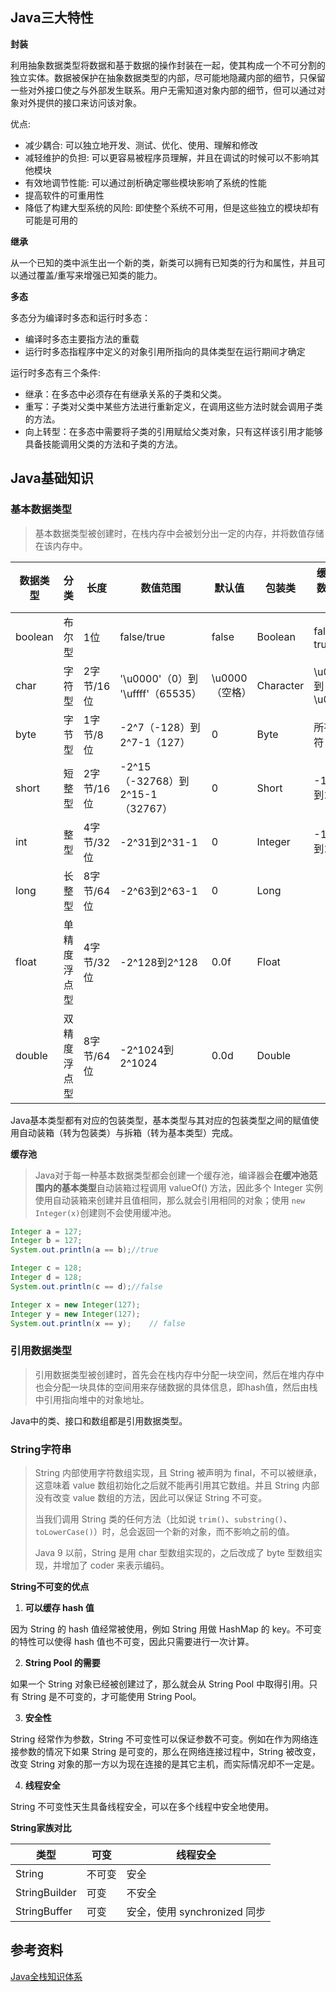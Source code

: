 ## Java三大特性

**封装**

利用抽象数据类型将数据和基于数据的操作封装在一起，使其构成一个不可分割的独立实体。数据被保护在抽象数据类型的内部，尽可能地隐藏内部的细节，只保留一些对外接口使之与外部发生联系。用户无需知道对象内部的细节，但可以通过对象对外提供的接口来访问该对象。

优点:

- 减少耦合: 可以独立地开发、测试、优化、使用、理解和修改
- 减轻维护的负担: 可以更容易被程序员理解，并且在调试的时候可以不影响其他模块
- 有效地调节性能: 可以通过剖析确定哪些模块影响了系统的性能
- 提高软件的可重用性
- 降低了构建大型系统的风险: 即使整个系统不可用，但是这些独立的模块却有可能是可用的

**继承**

从一个已知的类中派生出一个新的类，新类可以拥有已知类的行为和属性，并且可以通过覆盖/重写来增强已知类的能力。

**多态**

多态分为编译时多态和运行时多态：

- 编译时多态主要指方法的重载
- 运行时多态指程序中定义的对象引用所指向的具体类型在运行期间才确定

运行时多态有三个条件:

- 继承：在多态中必须存在有继承关系的子类和父类。
- 重写：子类对父类中某些方法进行重新定义，在调用这些方法时就会调用子类的方法。
- 向上转型：在多态中需要将子类的引用赋给父类对象，只有这样该引用才能够具备技能调用父类的方法和子类的方法。

## Java基础知识

### 基本数据类型

> 基本数据类型被创建时，在栈内存中会被划分出一定的内存，并将数值存储在该内存中。

| 数据类型 | 分类         | 长度       | 数值范围                          | 默认值         | 包装类    | 缓存池数据范围 |
| -------- | ------------ | ---------- | --------------------------------- | -------------- | --------- | -------------- |
| boolean  | 布尔型       | 1位        | false/true                        | false          | Boolean   | false和true    |
| char     | 字符型       | 2字节/16位 | '\u0000'（0）到 '\uffff'（65535） | \u0000（空格） | Character | \u0000到\u007F |
| byte     | 字节型       | 1字节/8位  | -2^7（-128）到2^7-1（127）        | 0              | Byte      | 所有字符       |
| short    | 短整型       | 2字节/16位 | -2^15（-32768）到2^15-1（32767）  | 0              | Short     | -128到127      |
| int      | 整型         | 4字节/32位 | -2^31到2^31-1                     | 0              | Integer   | -128到127      |
| long     | 长整型       | 8字节/64位 | -2^63到2^63-1                     | 0              | Long      |                |
| float    | 单精度浮点型 | 4字节/32位 | -2^128到2^128                     | 0.0f           | Float     |                |
| double   | 双精度浮点型 | 8字节/64位 | -2^1024到2^1024                   | 0.0d           | Double    |                |

Java基本类型都有对应的包装类型，基本类型与其对应的包装类型之间的赋值使用自动装箱（转为包装类）与拆箱（转为基本类型）完成。

**缓存池**

> Java对于每一种基本数据类型都会创建一个缓存池，编译器会**在缓冲池范围内的基本类型**自动装箱过程调用 valueOf() 方法，因此多个 Integer 实例使用自动装箱来创建并且值相同，那么就会引用相同的对象；使用 `new Integer(x)`创建则不会使用缓冲池。

```java
Integer a = 127;
Integer b = 127;
System.out.println(a == b);//true

Integer c = 128;
Integer d = 128;
System.out.println(c == d);//false

Integer x = new Integer(127);
Integer y = new Integer(127);
System.out.println(x == y);    // false
```



### 引用数据类型

> 引用数据类型被创建时，首先会在栈内存中分配一块空间，然后在堆内存中也会分配一块具体的空间用来存储数据的具体信息，即hash值，然后由栈中引用指向堆中的对象地址。

Java中的类、接口和数组都是引用数据类型。



### String字符串

> String 内部使用字符数组实现，且 String 被声明为 final，不可以被继承，这意味着 value 数组初始化之后就不能再引用其它数组。并且 String 内部没有改变 value 数组的方法，因此可以保证 String 不可变。
>
> 当我们调用 String 类的任何方法（比如说 `trim()`、`substring()`、`toLowerCase()`）时，总会返回一个新的对象，而不影响之前的值。
>
> Java 9 以前，String 是用 char 型数组实现的，之后改成了 byte 型数组实现，并增加了 coder 来表示编码。

**String不可变的优点**

1. **可以缓存 hash 值**

因为 String 的 hash 值经常被使用，例如 String 用做 HashMap 的 key。不可变的特性可以使得 hash 值也不可变，因此只需要进行一次计算。

2. **String Pool 的需要**

如果一个 String 对象已经被创建过了，那么就会从 String Pool 中取得引用。只有 String 是不可变的，才可能使用 String Pool。

3. **安全性**

String 经常作为参数，String 不可变性可以保证参数不可变。例如在作为网络连接参数的情况下如果 String 是可变的，那么在网络连接过程中，String 被改变，改变 String 对象的那一方以为现在连接的是其它主机，而实际情况却不一定是。

4. **线程安全**

String 不可变性天生具备线程安全，可以在多个线程中安全地使用。

**String家族对比**

| 类型          | 可变   | 线程安全                     |
| ------------- | ------ | ---------------------------- |
| String        | 不可变 | 安全                         |
| StringBuilder | 可变   | 不安全                       |
| StringBuffer  | 可变   | 安全，使用 synchronized 同步 |

## 参考资料

[Java全栈知识体系](https://pdai.tech/md/java/basic/java-basic-lan-basic.html)

